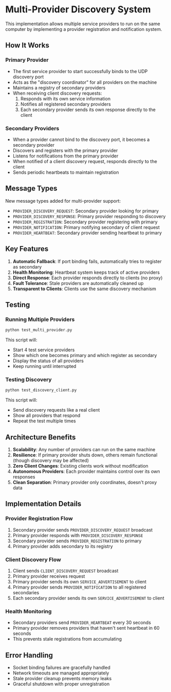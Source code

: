 # Multi-Provider Discovery System

This implementation allows multiple service providers to run on the same computer by implementing a provider registration and notification system.

## How It Works

### Primary Provider
- The first service provider to start successfully binds to the UDP discovery port
- Acts as the "discovery coordinator" for all providers on the machine
- Maintains a registry of secondary providers
- When receiving client discovery requests:
  1. Responds with its own service information
  2. Notifies all registered secondary providers
  3. Each secondary provider sends its own response directly to the client

### Secondary Providers
- When a provider cannot bind to the discovery port, it becomes a secondary provider
- Discovers and registers with the primary provider
- Listens for notifications from the primary provider
- When notified of a client discovery request, responds directly to the client
- Sends periodic heartbeats to maintain registration

## Message Types

New message types added for multi-provider support:

- `PROVIDER_DISCOVERY_REQUEST`: Secondary provider looking for primary
- `PROVIDER_DISCOVERY_RESPONSE`: Primary provider responding to discovery
- `PROVIDER_REGISTRATION`: Secondary provider registering with primary
- `PROVIDER_NOTIFICATION`: Primary notifying secondary of client request
- `PROVIDER_HEARTBEAT`: Secondary provider sending heartbeat to primary

## Key Features

1. **Automatic Fallback**: If port binding fails, automatically tries to register as secondary
2. **Health Monitoring**: Heartbeat system keeps track of active providers
3. **Direct Response**: Each provider responds directly to clients (no proxy)
4. **Fault Tolerance**: Stale providers are automatically cleaned up
5. **Transparent to Clients**: Clients use the same discovery mechanism

## Testing

### Running Multiple Providers
```bash
python test_multi_provider.py
```

This script will:
- Start 4 test service providers
- Show which one becomes primary and which register as secondary
- Display the status of all providers
- Keep running until interrupted

### Testing Discovery
```bash
python test_discovery_client.py
```

This script will:
- Send discovery requests like a real client
- Show all providers that respond
- Repeat the test multiple times

## Architecture Benefits

1. **Scalability**: Any number of providers can run on the same machine
2. **Resilience**: If primary provider shuts down, others remain functional (though discovery may be affected)
3. **Zero Client Changes**: Existing clients work without modification
4. **Autonomous Providers**: Each provider maintains control over its own responses
5. **Clean Separation**: Primary provider only coordinates, doesn't proxy data

## Implementation Details

### Provider Registration Flow
1. Secondary provider sends `PROVIDER_DISCOVERY_REQUEST` broadcast
2. Primary provider responds with `PROVIDER_DISCOVERY_RESPONSE`
3. Secondary provider sends `PROVIDER_REGISTRATION` to primary
4. Primary provider adds secondary to its registry

### Client Discovery Flow
1. Client sends `CLIENT_DISCOVERY_REQUEST` broadcast
2. Primary provider receives request
3. Primary provider sends its own `SERVICE_ADVERTISEMENT` to client
4. Primary provider sends `PROVIDER_NOTIFICATION` to all registered secondaries
5. Each secondary provider sends its own `SERVICE_ADVERTISEMENT` to client

### Health Monitoring
- Secondary providers send `PROVIDER_HEARTBEAT` every 30 seconds
- Primary provider removes providers that haven't sent heartbeat in 60 seconds
- This prevents stale registrations from accumulating

## Error Handling

- Socket binding failures are gracefully handled
- Network timeouts are managed appropriately
- Stale provider cleanup prevents memory leaks
- Graceful shutdown with proper unregistration
